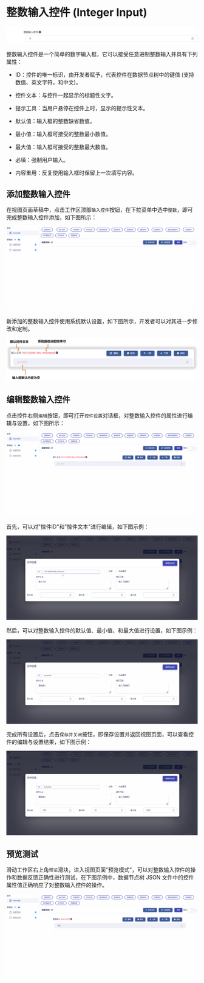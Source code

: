 # 整数输入控件 (Integer Input)

![Matrix.OS](../../../../../media/os/tools/modelview/showinteger.gif "整数输入控件")

整数输入控件是一个简单的数字输入框，它可以接受任意进制整数输入并具有下列属性：

* ID：控件的唯一标识，由开发者赋予，代表控件在数据节点树中的键值 (支持数值、英文字符，和中文)。

* 控件文本：与控件一起显示的标题性文字。

* 提示工具：当用户悬停在控件上时，显示的提示性文本。

* 默认值：输入框的整数缺省数值。

* 最小值：输入框可接受的整数最小数值。

* 最大值：输入框可接受的整数最大数值。

* 必填：强制用户输入。

* 内容重用：反复使用输入框时保留上一次填写内容。

## 添加整数输入控件

在视图页面草稿中，点击工作区顶部`输入控件`按钮，在下拉菜单中选中`整数`，即可完成整数输入控件添加，如下图所示：

![Matrix.OS](../../../../../media/os/tools/modelview/addinteger.gif "添加整数输入控件")

新添加的整数输入控件使用系统默认设置，如下图所示，开发者可以对其进一步修改和定制。

![Matrix.OS](../../../../../media/os/tools/modelview/addinteger.png "整数输入控件默认设置")

## 编辑整数输入控件

点击控件右侧`编辑`按钮，即可打开`控件设置`对话框，对整数输入控件的属性进行编辑与设置，如下图所示：

![Matrix.OS](../../../../../media/os/tools/modelview/editinteger1.gif "编辑整数输入控件 - 打开控件设置对话框")

首先，可以对"控件ID"和"控件文本"进行编辑，如下图示例：

![Matrix.OS](../../../../../media/os/tools/modelview/editinteger2.gif "编辑整数输入控件 - 控件ID与文本编辑")

然后，可以对整数输入控件的默认值、最小值、和最大值进行设置，如下图示例：

![Matrix.OS](../../../../../media/os/tools/modelview/editinteger3.gif "编辑整数输入控件 - 设置默认值和最大最小值")

完成所有设置后，点击`保存并关闭`按钮，即保存设置并返回视图页面，可以查看控件的编辑与设置结果，如下图示例：

![Matrix.OS](../../../../../media/os/tools/modelview/editinteger4.gif "编辑整数输入控件 - 保存控件设置")

## 预览测试

滑动工作区右上角`预览`滑块，进入视图页面"预览模式"，可以对整数输入控件的操作和数据反馈正确性进行测试，在下图示例中，数据节点树 JSON 文件中的控件属性值正确响应了对整数输入控件的操作。

![Matrix.OS](../../../../../media/os/tools/modelview/testinteger.gif "测试整数输入控件")
